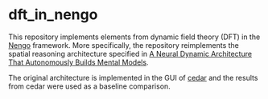 # dft_in_nengo
This repository implements elements from dynamic field theory (DFT) in the [Nengo](https://www.nengo.ai/) framework. More specifically, the repository reimplements the spatial reasoning architecture specified in [A Neural Dynamic Architecture That Autonomously Builds Mental Models](https://www.ini.rub.de/upload/file/1535484449_7a08dac58161aae9652b/kounatidou_05_14.pdf). 

The original architecture is implemented in the GUI of [cedar](https://cedar.ini.rub.de/) and the results from cedar were used as a baseline comparison.
